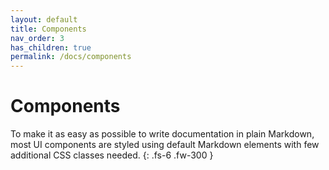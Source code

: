 ```yaml
---
layout: default
title: Components
nav_order: 3
has_children: true
permalink: /docs/components
---
```


# Components

To make it as easy as possible to write documentation in plain Markdown, most UI components are styled using default Markdown elements with few additional CSS classes needed.
{: .fs-6 .fw-300 }